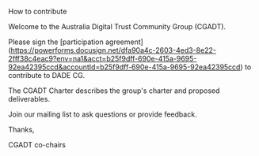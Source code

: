 How to contribute

Welcome to the Australia Digital Trust Community Group (CGADT).

Please sign the [participation agreement] (https://powerforms.docusign.net/dfa90a4c-2603-4ed3-8e22-2fff38c4eac9?env=na1&acct=b25f9dff-690e-415a-9695-92ea42395ccd&accountId=b25f9dff-690e-415a-9695-92ea42395ccd) to contribute to DADE CG.

The CGADT Charter describes the group's charter and proposed deliverables.

Join our mailing list to ask questions or provide feedback.

Thanks,

CGADT co-chairs



